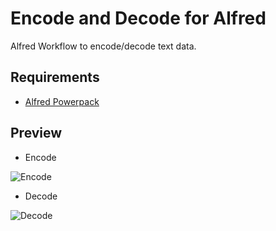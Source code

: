 # Encode and Decode for Alfred

Alfred Workflow to encode/decode text data.

## Requirements

- [Alfred Powerpack](https://www.alfredapp.com/shop/)

## Preview

- Encode

![Encode](./img/encode.png)

- Decode

![Decode](./img/decode.png)
